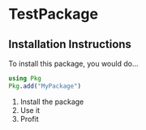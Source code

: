 # TestPackage

## Installation Instructions

To install this package, you would do...

```julia
using Pkg
Pkg.add("MyPackage")
```

1. Install the package
2. Use it
3. Profit
